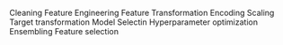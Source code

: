 Cleaning
Feature Engineering
Feature Transformation
Encoding
Scaling
Target transformation
Model Selectin
Hyperparameter optimization
Ensembling
Feature selection
